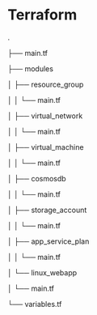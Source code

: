 # Terraform
.

├── main.tf

├── modules

│   ├── resource_group

│   │   └── main.tf

│   ├── virtual_network

│   │   └── main.tf

│   ├── virtual_machine

│   │   └── main.tf

│   ├── cosmosdb

│   │   └── main.tf

│   ├── storage_account

│   │   └── main.tf

│   ├── app_service_plan

│   │   └── main.tf

│   └── linux_webapp

│       └── main.tf

└── variables.tf


